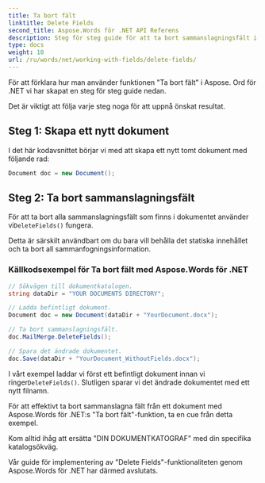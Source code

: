 ```yaml
---
title: Ta bort fält
linktitle: Delete Fields
second_title: Aspose.Words för .NET API Referens
description: Steg för steg guide för att ta bort sammanslagningsfält i dina Word-dokument med Aspose.Words för .NET.
type: docs
weight: 10
url: /ru/words/net/working-with-fields/delete-fields/
---
```


För att förklara hur man använder funktionen "Ta bort fält" i Aspose. Ord för .NET vi har skapat en steg för steg guide nedan. 

Det är viktigt att följa varje steg noga för att uppnå önskat resultat. 

## Steg 1: Skapa ett nytt dokument

I det här kodavsnittet börjar vi med att skapa ett nytt tomt dokument med följande rad: 

```csharp
Document doc = new Document();
```

## Steg 2: Ta bort sammanslagningsfält

 För att ta bort alla sammanslagningsfält som finns i dokumentet använder vi`DeleteFields()` fungera. 

Detta är särskilt användbart om du bara vill behålla det statiska innehållet och ta bort all sammanfogningsinformation. 

### Källkodsexempel för Ta bort fält med Aspose.Words för .NET

```csharp
// Sökvägen till dokumentkatalogen.
string dataDir = "YOUR DOCUMENTS DIRECTORY";

// Ladda befintligt dokument.
Document doc = new Document(dataDir + "YourDocument.docx");

// Ta bort sammanslagningsfält.
doc.MailMerge.DeleteFields();

// Spara det ändrade dokumentet.
doc.Save(dataDir + "YourDocument_WithoutFields.docx");
```

 I vårt exempel laddar vi först ett befintligt dokument innan vi ringer`DeleteFields()`. Slutligen sparar vi det ändrade dokumentet med ett nytt filnamn. 

För att effektivt ta bort sammanslagna fält från ett dokument med Aspose.Words för .NET:s "Ta bort fält"-funktion, ta en cue från detta exempel. 

Kom alltid ihåg att ersätta "DIN DOKUMENTKATOGRAF" med din specifika katalogsökväg. 

Vår guide för implementering av "Delete Fields"-funktionaliteten genom Aspose.Words för .NET har därmed avslutats.